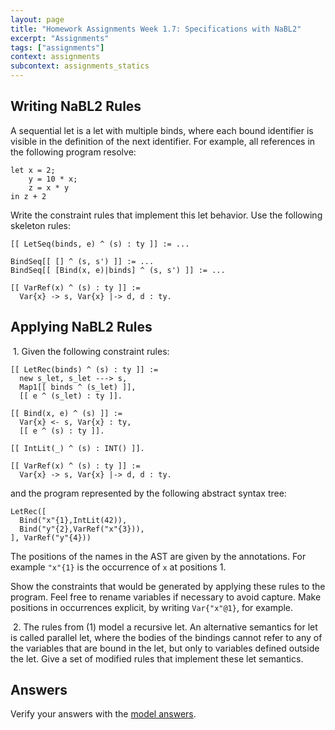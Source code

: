 ```yaml
---
layout: page
title: "Homework Assignments Week 1.7: Specifications with NaBL2"
excerpt: "Assignments"
tags: ["assignments"]
context: assignments
subcontext: assignments_statics
---
```


## Writing NaBL2 Rules

A sequential let is a let with multiple binds, where each bound
identifier is visible in the definition of the next identifier. For
example, all references in the following program resolve:

    let x = 2;
        y = 10 * x;
        z = x * y
    in z + 2

Write the constraint rules that implement this let behavior. Use the
following skeleton rules:

    [[ LetSeq(binds, e) ^ (s) : ty ]] := ...

    BindSeq[[ [] ^ (s, s') ]] := ...
    BindSeq[[ [Bind(x, e)|binds] ^ (s, s') ]] := ...

    [[ VarRef(x) ^ (s) : ty ]] :=
      Var{x} -> s, Var{x} |-> d, d : ty.

## Applying NaBL2 Rules

&nbsp;1. Given the following constraint rules:

    [[ LetRec(binds) ^ (s) : ty ]] :=
      new s_let, s_let ---> s,
      Map1[[ binds ^ (s_let) ]],
      [[ e ^ (s_let) : ty ]].

    [[ Bind(x, e) ^ (s) ]] :=
      Var{x} <- s, Var{x} : ty,
      [[ e ^ (s) : ty ]].

    [[ IntLit(_) ^ (s) : INT() ]].

    [[ VarRef(x) ^ (s) : ty ]] :=
      Var{x} -> s, Var{x} |-> d, d : ty. 

and the program represented by the following abstract syntax tree:

    LetRec([
      Bind("x"{1},IntLit(42)), 
      Bind("y"{2},VarRef("x"{3})),
    ], VarRef("y"{4}))

The positions of the names in the AST are given by the
annotations. For example `"x"{1}` is the occurrence of `x` at
positions 1.

Show the constraints that would be generated by applying these rules
to the program. Feel free to rename variables if necessary to avoid
capture. Make positions in occurrences explicit, by writing
`Var{"x"@1}`, for example.

&nbsp;2. The rules from (1) model a recursive let. An alternative
semantics for let is called parallel let, where the bodies of the
bindings cannot refer to any of the variables that are bound in the
let, but only to variables defined outside the let. Give a set of
modified rules that implement these let semantics.

## Answers

Verify your answers with the [model answers](answers).
